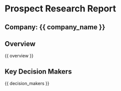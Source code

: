# Prospect Research Report

## Company: {{ company_name }}

## Overview
{{ overview }}

## Key Decision Makers
{{ decision_makers }}

